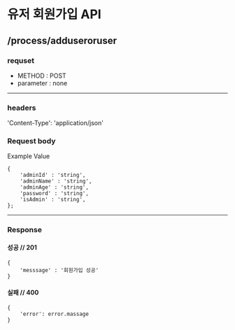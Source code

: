 # 유저 회원가입 API

## /process/adduseroruser

### requset

- METHOD : POST
- parameter : none

---

### headers

'Content-Type': 'application/json'

### Request body

Example Value

```
{
	'adminId' : 'string',
	'adminName' : 'string',
	'adminAge' : 'string',
	'password' : 'string',
	'isAdmin' : 'string',
};
```

---

### Response

#### 성공 // 201

```
{
    'messsage' : '회원가입 성공'
}
```

#### 실패 // 400

```
{
    'error': error.massage
}
```
